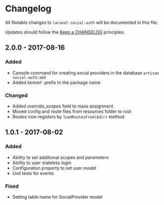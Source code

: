 # Changelog

All Notable changes to `laravel-social-auth` will be documented in this file.

Updates should follow the [Keep a CHANGELOG](http://keepachangelog.com/) principles.

## 2.0.0 - 2017-08-16

### Added
- Console command for creating social providers in the database `artisan social-auth:add`
- Added _laravel-_ prefix to the package name

### Changed
- Added _override_scopes_ field to mass assignment
- Moved config and route files from resources folder to root
- Routes now registers by `loadRoutesFrom($dir)` method

## 1.0.1 - 2017-08-02

### Added
- Ability to set additional scopes and parameters
- Ability to user stateless login
- Configuration property to set user model
- Unit tests for events

### Fixed
- Setting table name for SocialProvider model
